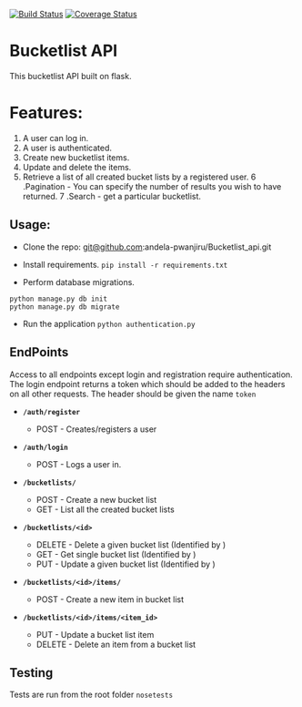 [![Build Status](https://travis-ci.org/andela-pwanjiru/Bucketlist_api.svg?branch=develop)](https://travis-ci.org/andela-pwanjiru/Bucketlist_api)
[![Coverage Status](https://coveralls.io/repos/github/andela-pwanjiru/Bucketlist_api/badge.svg?branch=develop)](https://coveralls.io/github/andela-pwanjiru/Bucketlist_api?branch=develop)
# Bucketlist API
This bucketlist API built on flask.

# Features:

1. A user can log in.
2. A user is authenticated.
3. Create new bucketlist items.
4. Update and delete the items.
5. Retrieve a list of all created bucket lists by a registered user.
6 .Pagination - You can specify the number of results you wish to have returned.
7 .Search - get a particular bucketlist.

## Usage:

* Clone the repo: git@github.com:andela-pwanjiru/Bucketlist_api.git
* Install requirements.
 `pip install -r requirements.txt`

* Perform database migrations.
```
python manage.py db init
python manage.py db migrate
```

* Run the application
`python authentication.py`


## EndPoints
Access to all endpoints except login and registration require authentication.
The login endpoint returns a token which should be added to the headers on
all other requests. The header should be given the name `token`

* **`/auth/register`**
    * POST - Creates/registers a user

* **`/auth/login`**
    * POST - Logs a user in.

* **`/bucketlists/`**
    * POST - Create a new bucket list
    * GET - List all the created bucket lists

* **`/bucketlists/<id>`**
    * DELETE - Delete a given bucket list (Identified by <id>)
    * GET - Get single bucket list  (Identified by <id>)
    * PUT - Update a given bucket list  (Identified by <id>)


* **`/bucketlists/<id>/items/`**
    * POST - Create a new item in bucket list

* **`/bucketlists/<id>/items/<item_id>`**
    * PUT - Update a bucket list item
    * DELETE - Delete an item from a bucket list



## Testing
Tests are run from the root folder
`nosetests`
